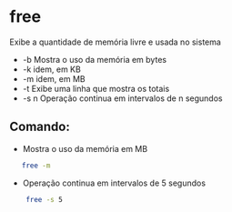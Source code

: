 # free

Exibe a quantidade de memória livre e usada no sistema


* -b Mostra o uso da memória em bytes
* -k idem, em KB
* -m idem, em MB
* -t Exibe uma linha que mostra os totais
* -s n Operação continua em intervalos de n segundos

## Comando:

- Mostra o uso da memória em MB
```bash
   free -m
```
- Operação continua em intervalos de 5 segundos
```bash
    free -s 5
```
